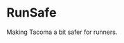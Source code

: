 # RunSafe

Making Tacoma a bit safer for runners.

[](https://s3.amazonaws.com/media-p.slid.es/uploads/658518/images/3532118/runkeeper.png)
